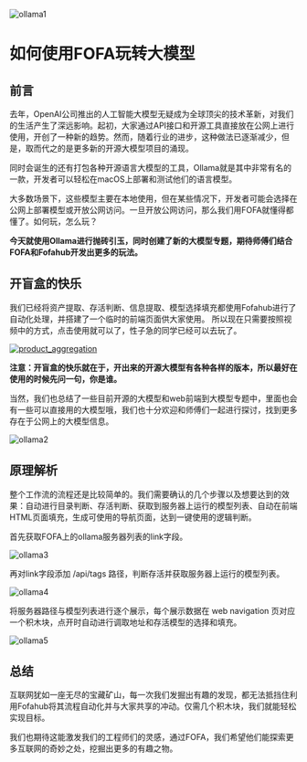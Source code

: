 ![ollama1](https://github.com/FofaInfo/Awesome-FOFA/blob/ab0c3fa0965d1095b66c80fddce381d28b401674/Storage/ai_finder/fofa%E6%8A%80%E6%9C%AF%E5%88%86%E4%BA%AB%E5%B0%81%E9%9D%A2.png)

# 如何使用FOFA玩转大模型

## 前言

去年，OpenAI公司推出的人工智能大模型无疑成为全球顶尖的技术革新，对我们的生活产生了深远影响。起初，大家通过API接口和开源工具直接放在公网上进行使用，开创了一种新的趋势。然而，随着行业的进步，这种做法已逐渐减少，但是，取而代之的是更多新的开源大模型项目的涌现。

同时会诞生的还有打包各种开源语言大模型的工具，Ollama就是其中非常有名的一款，开发者可以轻松在macOS上部署和测试他们的语言模型。

大多数场景下，这些模型主要在本地使用，但在某些情况下，开发者可能会选择在公网上部署模型或开放公网访问。一旦开放公网访问，那么我们用FOFA就懂得都懂了。如何玩，怎么玩？

**今天就使用Ollama进行抛砖引玉，同时创建了新的大模型专题，期待师傅们结合FOFA和Fofahub开发出更多的玩法。**


## 开盲盒的快乐
我们已经将资产提取、存活判断、信息提取、模型选择填充都使用Fofahub进行了自动化处理，并搭建了一个临时的前端页面供大家使用。
所以现在只需要按照视频中的方式，点击使用就可以了，性子急的同学已经可以去玩了。

[![product_aggregation](https://store.fofa.info/fofahub/doc/video/ai_finder_en.jpg)](https://store.fofa.info/fofahub/doc/video/ai_finder_20240110_en.mp4)

**注意：开盲盒的快乐就在于，开出来的开源大模型有各种各样的版本，所以最好在使用的时候先问一句，你是谁。**

当然，我们也总结了一些目前开源的大模型和web前端到大模型专题中，里面也会有一些可以直接用的大模型哦，我们也十分欢迎和师傅们一起进行探讨，找到更多存在于公网上的大模型信息。

![ollama2](https://github.com/FofaInfo/Awesome-FOFA/blob/0f1feb4a48950e333cba5fb7944171eada95b773/Storage/ai_finder/ollama2.png)


## 原理解析

整个工作流的流程还是比较简单的。我们需要确认的几个步骤以及想要达到的效果：自动进行目录判断、存活判断、获取到服务器上运行的模型列表、自动在前端HTML页面填充，生成可使用的导航页面，达到一键使用的逻辑判断。          

首先获取FOFA上的ollama服务器列表的link字段。 
         
![ollama3](https://github.com/FofaInfo/Awesome-FOFA/blob/0f1feb4a48950e333cba5fb7944171eada95b773/Storage/ai_finder/ollama3.png)

再对link字段添加 /api/tags 路径，判断存活并获取服务器上运行的模型列表。

![ollama4](https://github.com/FofaInfo/Awesome-FOFA/blob/0f1feb4a48950e333cba5fb7944171eada95b773/Storage/ai_finder/ollama4.png)

将服务器路径与模型列表进行逐个展示，每个展示数据在 web navigation 页对应一个积木块，点开时自动进行调取地址和存活模型的选择和填充。          

![ollama5](https://github.com/FofaInfo/Awesome-FOFA/blob/0f1feb4a48950e333cba5fb7944171eada95b773/Storage/ai_finder/ollama5.png)

          

## 总结   

互联网犹如一座无尽的宝藏矿山，每一次我们发掘出有趣的发现，都无法抵挡住利用Fofahub将其流程自动化并与大家共享的冲动。仅需几个积木块，我们就能轻松实现目标。

我们也期待这能激发我们的工程师们的灵感，通过FOFA，我们希望他们能探索更多互联网的奇妙之处，挖掘出更多的有趣之物。
